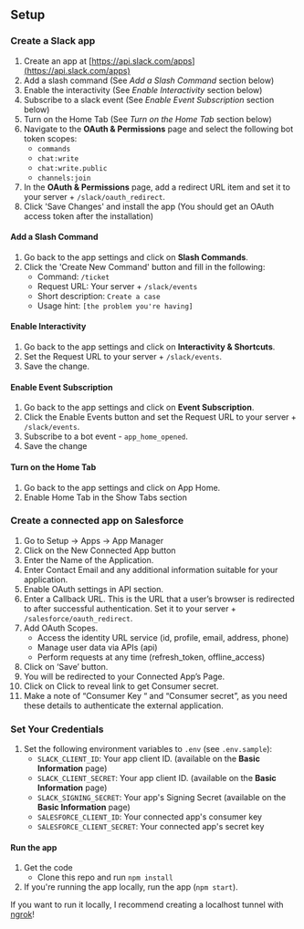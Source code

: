 ## Setup

### Create a Slack app

1. Create an app at [https://api.slack.com/apps](https://api.slack.com/apps)
1. Add a slash command (See *Add a Slash Command* section below)
1. Enable the interactivity (See *Enable Interactivity* section below)
1. Subscribe to a slack event (See *Enable Event Subscription* section below)
1. Turn on the Home Tab (See *Turn on the Home Tab* section below)
1. Navigate to the **OAuth & Permissions** page and select the following bot token scopes:
    * `commands`
    * `chat:write`
    * `chat:write.public`
    * `channels:join`
1. In the **OAuth & Permissions** page, add a redirect URL item and set it to your server + `/slack/oauth_redirect`.
1. Click 'Save Changes' and install the app (You should get an OAuth access token after the installation)

#### Add a Slash Command
1. Go back to the app settings and click on **Slash Commands**.
1. Click the 'Create New Command' button and fill in the following:
    * Command: `/ticket`
    * Request URL: Your server + `/slack/events`
    * Short description: `Create a case`
    * Usage hint: `[the problem you're having]`

#### Enable Interactivity
1. Go back to the app settings and click on **Interactivity & Shortcuts**.
1. Set the Request URL to your server + `/slack/events`.
1. Save the change.

#### Enable Event Subscription
1. Go back to the app settings and click on **Event Subscription**.
1. Click the Enable Events button and set the Request URL to your server + `/slack/events`.
1. Subscribe to a bot event - `app_home_opened`.
1. Save the change

#### Turn on the Home Tab
1. Go back to the app settings and click on App Home.
1. Enable Home Tab in the Show Tabs section


### Create a connected app on Salesforce

1. Go to Setup -> Apps -> App Manager
1. Click on the New Connected App button
1. Enter the Name of the Application.
1. Enter Contact Email and any additional information suitable for your application.
1. Enable OAuth settings in API section.
1. Enter a Callback URL. This is the URL that a user’s browser is redirected to after successful authentication. Set it to your server + `/salesforce/oauth_redirect`.
1. Add OAuth Scopes.
    * Access the identity URL service (id, profile, email, address, phone)
    * Manage user data via APIs (api)
    * Perform requests at any time (refresh_token, offline_access)
1. Click on ‘Save’ button.
1. You will be redirected to your Connected App’s Page.
1. Click on Click to reveal link to get Consumer secret.
1. Make a note of “Consumer Key “ and “Consumer secret”, as you need these details to authenticate the external application.


### Set Your Credentials

1. Set the following environment variables to `.env` (see `.env.sample`):
    * `SLACK_CLIENT_ID`: Your app client ID. (available on the **Basic Information** page)
    * `SLACK_CLIENT_SECRET`: Your app client ID. (available on the **Basic Information** page)
    * `SLACK_SIGNING_SECRET`: Your app's Signing Secret (available on the **Basic Information** page)
    * `SALESFORCE_CLIENT_ID`: Your connected app's consumer key
    * `SALESFORCE_CLIENT_SECRET`: Your connected app's secret key

#### Run the app 

1. Get the code
    * Clone this repo and run `npm install`
1. If you're running the app locally, run the app (`npm start`).

If you want to run it locally, I recommend creating a localhost tunnel with [ngrok](https://ngrok.com)!
